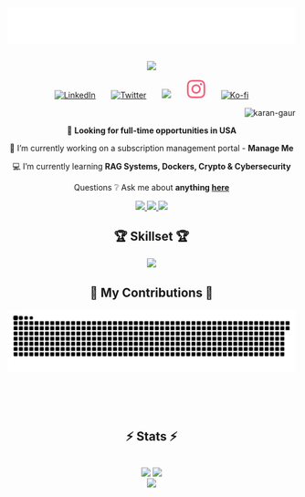 <div align="center">
    <img align="center" src="https://raw.githubusercontent.com/karan-gaur/static-data/main/github-overview/name.svg" />
</div>
<br/>

<p align="center">
  <a href="https://github.com/DenverCoder1/readme-typing-svg">
    <img src="https://readme-typing-svg.demolab.com/?lines=Open%20Source%20Contributor%20❤️;Software%20and%20Web%20Developer%20🤓;Competitive%20Programmer%20🚀;Love%20Board%20Games%20🎯;Always%20learning%20new%20things!!%20🎓&font=Fira%20Code&center=true&width=440&height=45&color=f75c7e&vCenter=true&pause=1000&size=22" /></a>
</p>

<!-- Social icons section -->
<p align="center">
  <a href="https://www.linkedin.com/in/karan-gaur/"><img width="32px" alt="LinkedIn" title="LinkedIn" src="https://i.imgur.com/yRpa1dQ.png"/></a>
  &#8287;&#8287;&#8287;&#8287;&#8287;
  <a href="https://x.com/karan_gaur_"><img width="32px" alt="Twitter" title="I still call it 'Twitter'" src="https://i.imgur.com/AixJgnm.png"/></a>
  &#8287;&#8287;&#8287;&#8287;&#8287;
  <a href="https://discord.gg/ByqM2yCn" alt="Discord" title="Everything Dev Community"><img width="32px" src="https://i.imgur.com/OViZO8J.png"/></a>
  &#8287;&#8287;&#8287;&#8287;&#8287;
  <a href="https://www.instagram.com/karan_gaur_"><img width="32px" alt="Instagram" title="Instagram" src="https://raw.githubusercontent.com/karan-gaur/static-data/main/github-overview/instagram.svg"/></a>
  &#8287;&#8287;&#8287;&#8287;&#8287;
  <a href="https://ko-fi.com/karan_gaur"><img width="32px" alt="Ko-fi" title="Buy me a coffee" src="https://i.imgur.com/PpLeD3K.png"/></a>
</p>

<p align="right"> <img src="https://komarev.com/ghpvc/?username=karan-gaur&label=Profile%20views&color=0e75b6&style=flat" alt="karan-gaur" /> </p>

<div align="center">

  🔎 **Looking for full-time opportunities in USA**
  
  🔨 I’m currently working on a subscription management portal -  **Manage Me**
  
  💻 I’m currently learning **RAG Systems, Dockers, Crypto & Cybersecurity**
  
  Questions ❔ Ask me about **anything [here](https://github.com/karan-gaur/karan-gaur/issues)**

</div>
 
<div align="center"> 
  <a href="mailto:karan.gopal.gaur@gmail.com">
    <img src="https://img.shields.io/badge/Gmail-333333?style=flat&logo=gmail&logoColor=red" />
  </a>
  <a href="https://www.linkedin.com/in/karan-gaur/" target="_blank">
    <img src="https://img.shields.io/badge/LinkedIn-0077B5?style=flat&logo=linkedin&logoColor=white" target="_blank" />
  </a>
  <a href="https://karangaur.com/" target="_blank">
     <img src="https://img.shields.io/badge/Portfolio-FF5722?style=flat&logo=todoist&logoColor=white" target="_blank" />
  </a>
</div>

<div align="center">
    <h2>🏆 Skillset 🏆</h2>
<img src="https://skillicons.dev/icons?i=html,css,js,anaconda,aws,azure,gcp,bootstrap,c,discord,docker,eclipse,express,fastapi,flask,git,github,githubactions,java,linux,mongodb,mysql,nodejs,notion,npm,opencv,p5js,php,pkl,postgres,postman,powershell,pycharm,py,pytorch,r,react,redhat,redis,regex,sublime,sklearn,tailwind,tensorflow,ts,ubuntu,visualstudio,vscode&perline=12" />
</div>

<div align="center">
  <h2>🌟 My Contributions 🌟</h2>
  <img alt="snake eating my contributions" src="https://raw.githubusercontent.com/karan-gaur/karan-gaur/output/github-contribution-grid-snake-dark.svg" />
  
  <br/><br/><br/>
</div>

<h2 align="center">⚡ Stats ⚡</h2>
<br>

<div align=center>
    <img width=400 src="https://github-readme-stats.vercel.app/api?username=karan-gaur&theme=great-gatsby&hide_border=false&include_all_commits=true&count_private=false&rank_icon=github&border_radius=10"/>
    <img width=400 src="https://github-readme-streak-stats.herokuapp.com/?user=karan-gaur&theme=great-gatsby&hide_border=false" />
    <br/>
    <img width=350 src="https://github-readme-stats.vercel.app/api/top-langs/?username=karan-gaur&theme=great-gatsby&hide_border=false&include_all_commits=false&count_private=false&layout=compact"/>

</div>
